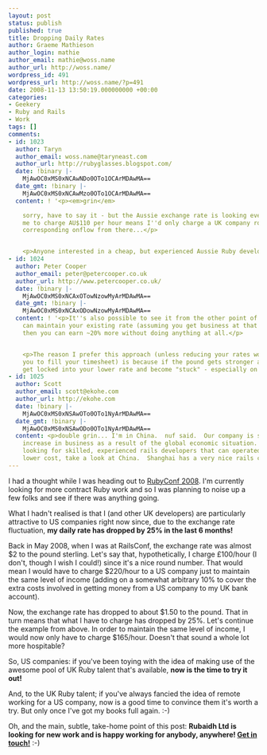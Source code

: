 ```yaml
---
layout: post
status: publish
published: true
title: Dropping Daily Rates
author: Graeme Mathieson
author_login: mathie
author_email: mathie@woss.name
author_url: http://woss.name/
wordpress_id: 491
wordpress_url: http://woss.name/?p=491
date: 2008-11-13 13:50:19.000000000 +00:00
categories:
- Geekery
- Ruby and Rails
- Work
tags: []
comments:
- id: 1023
  author: Taryn
  author_email: woss.name@taryneast.com
  author_url: http://rubyglasses.blogspot.com/
  date: !binary |-
    MjAwOC0xMS0xNCAwNDo0OTo1OCArMDAwMA==
  date_gmt: !binary |-
    MjAwOC0xMS0xNCAwMzo0OTo1OCArMDAwMA==
  content: ! '<p><em>grin</em>

    sorry, have to say it - but the Aussie exchange rate is looking even better. For
    me to charge AU$110 per hour means I''d only charge a UK company roughly £50 with
    corresponding onflow from there...</p>


    <p>Anyone interested in a cheap, but experienced Aussie Ruby developer? ;)</p>'
- id: 1024
  author: Peter Cooper
  author_email: peter@petercooper.co.uk
  author_url: http://www.petercooper.co.uk/
  date: !binary |-
    MjAwOC0xMS0xNCAxOTowNzowMyArMDAwMA==
  date_gmt: !binary |-
    MjAwOC0xMS0xNCAxODowNzowMyArMDAwMA==
  content: ! '<p>It''s also possible to see it from the other point of view. If you
    can maintain your existing rate (assuming you get business at that rate already)
    then you can earn ~20% more without doing anything at all.</p>


    <p>The reason I prefer this approach (unless reducing your rates would enable
    you to fill your timesheet) is because if the pound gets stronger again, you might
    get locked into your lower rate and become "stuck" - especially on longer projects.</p>'
- id: 1025
  author: Scott
  author_email: scott@ekohe.com
  author_url: http://ekohe.com
  date: !binary |-
    MjAwOC0xMS0xNSAwOTo0OTo1NyArMDAwMA==
  date_gmt: !binary |-
    MjAwOC0xMS0xNSAwODo0OTo1NyArMDAwMA==
  content: <p>double grin... I'm in China.  nuf said.  Our company is seeing a nice
    increase in business as a result of the global economic situation.  If you are
    looking for skilled, experienced rails developers that can operated at a much
    lower cost, take a look at China.  Shanghai has a very nice rails community.</p>
---
```

I had a thought while I was heading out to [RubyConf 2008](http://rubyconf.org/).  I'm currently looking for more contract Ruby work and so I was planning to noise up a few folks and see if there was anything going.

What I hadn't realised is that I (and other UK developers) are particularly attractive to US companies right now since, due to the exchange rate fluctuation, **my daily rate has dropped by 25% in the last 6 months!**

Back in May 2008, when I was at RailsConf, the exchange rate was almost $2 to the pound sterling.  Let's say that, hypothetically, I charge £100/hour (I don't, though I wish I could!) since it's a nice round number.  That would mean I would have to charge $220/hour to a US company just to maintain the same level of income (adding on a somewhat arbitrary 10% to cover the extra costs involved in getting money from a US company to my UK bank account).

Now, the exchange rate has dropped to about $1.50 to the pound.  That in turn means that what I have to charge has dropped by 25%.  Let's continue the example from above.  In order to maintain the same level of income, I would now only have to charge $165/hour.  Doesn't that sound a whole lot more hospitable?

So, US companies:  if you've been toying with the idea of making use of the awesome pool of UK Ruby talent that's available, **now is the time to try it out!**

And, to the UK Ruby talent; if you've always fancied the idea of remote working for a US company, now is a good time to convince them it's worth a try.  But only once I've got my books full again. :-)

Oh, and the main, subtle, take-home point of this post: **Rubaidh Ltd is looking for new work and is happy working for anybody, anywhere!  <a href="mailto:mathie@rubaidh.com">Get in touch!</a>** :-)
